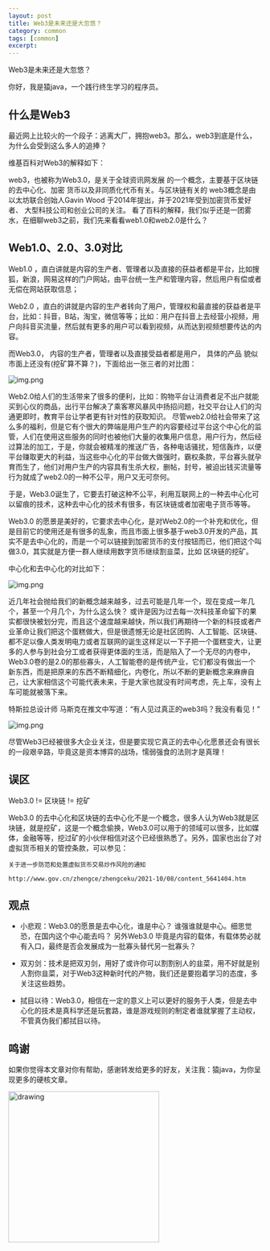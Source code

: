```yaml
---
layout: post
title: Web3是未来还是大忽悠？
category: common
tags: [common]
excerpt:
---
```

Web3是未来还是大忽悠？

你好，我是猿java，一个践行终生学习的程序员。

## 什么是Web3

最近网上比较火的一个段子：逃离大厂，拥抱web3。那么，web3到底是什么，为什么会受到这么多人的追捧？


维基百科对Web3的解释如下：

web3，也被称为Web3.0，是关于全球资讯网发展
的一个概念，主要基于区块链的去中心化、加密
货币以及非同质化代币有关。与区块链有关的
web3概念是由以太坊联合创始人Gavin Wood
于2014年提出，并于2021年受到加密货币爱好者、
大型科技公司和创业公司的关注。
看了百科的解释，我们似乎还是一团雾水，在细聊web3之前，我们先来看看web1.0和web2.0是什么？

## Web1.0、2.0、3.0对比

Web1.0 ，直白讲就是内容的生产者、管理者以及直接的获益者都是平台，比如搜狐，新浪，网易这样的门户网站，由平台统一生产和管理内容，然后用户有偿或者无偿在网站获取信息；

Web2.0 ，直白的讲就是内容的生产者转向了用户，管理权和最直接的获益者是平台，比如：抖音，B站，淘宝，微信等等；比如：用户在抖音上去经营小视频，用户向抖音买流量，然后就有更多的用户可以看到视频，从而达到视频想要传达的内容。

而Web3.0， 内容的生产者，管理者以及直接受益者都是用户， 具体的产品 貌似市面上还没有(挖矿算不算？)，下面给出一张三者的对比图：

![img.png](https://www.yuanjava.cn/assets/md/common/img.png)




Web2.0给人们的生活带来了很多的便利，比如：购物平台让消费者足不出户就能买到心仪的商品，出行平台解决了乘客寒风暴风中扬招问题，社交平台让人们的沟通更即时，教育平台让学者更有针对性的获取知识。
尽管web2.0给社会带来了这么多的福利，但是它有个很大的弊端是用户生产的内容要经过平台这个中心化的监管，人们在使用这些服务的同时也被他们大量的收集用户信息，用户行为，然后经过算法的加工，于是，你就会被精准的推送广告，各种电话骚扰，短信轰炸，以便平台赚取更大的利益，当这些中心化的平台做大做强时，霸权条款，平台寡头就孕育而生了，他们对用户生产的内容具有生杀大权，删帖，封号，被迫出钱买流量等行为就成了web2.0的一种不公平，用户又无可奈何。

于是，Web3.0诞生了，它要去打破这种不公平，利用互联网上的一种去中心化可以留痕的技术，这种去中心化的技术有很多，有区块链或者加密电子货币等等。

Web3.0 的愿景是美好的，它要求去中心化，是对Web2.0的一个补充和优化，但是目前它的使用还是有很多的乱象，而且市面上很多基于web3.0开发的产品，其实不是去中心化的，而是一个可以链接到加密货币的支付按钮而已，他们把这个叫做3.0，其实就是方便一群人继续用数字货币继续割韭菜，比如 区块链的挖矿。


中心化和去中心化的对比如下：

![img.png](https://www.yuanjava.cn/assets/md/common/img.png)

  近几年社会抛给我们的新概念越来越多，过去可能是几年一个，现在变成一年几个，甚至一个月几个，为什么这么快？
或许是因为过去每一次科技革命留下的果实都很快被划分完，而且这个速度越来越快，所以我们再期待一个新的科技或者产业革命让我们把这个蛋糕做大，但是很遗憾无论是社区团购、人工智能、区块链、都不足以像人类发明电力或者互联网的诞生这样足以一下子把一个蛋糕变大，让更多的人参与到社会分工或者获得更体面的生活，而是陷入了一个无尽的内卷中，Web3.0卷的是2.0的那些寡头，人工智能卷的是传统产业，它们都没有做出一个新东西，而是把原来的东西不断精细化，内卷化，所以不断的更新概念来麻痹自己，让大家相信这个可能代表未来，于是大家也就没有时间考虑，先上车，没有上车可能就被落下来。

特斯拉总设计师 马斯克在推文中写道：“有人见过真正的web3吗？我没有看见！”

![img.png](https://www.yuanjava.cn/assets/md/common/musk.png)


尽管Web3已经被很多大企业关注，但是要实现它真正的去中心化愿景还会有很长的一段艰辛路，毕竟这是资本博弈的战场，懦弱强食的法则才是真理！

## 误区

Web3.0 != 区块链 != 挖矿

Web3.0 的去中心化和区块链的去中心化不是一个概念，很多人认为Web3就是区块链，就是挖矿，这是一个概念偷换，Web3.0可以用于的领域可以很多，比如媒体，金融等等，挖过矿的小伙伴相信对这个已经很熟悉了。另外，国家也出台了对虚拟货币相关的管控条款，可以参见：
```shell
关于进一步防范和处置虚拟货币交易炒作风险的通知

http://www.gov.cn/zhengce/zhengceku/2021-10/08/content_5641404.htm
```

## 观点

- 小悲观：Web3.0的愿景是去中心化，谁是中心？ 谁强谁就是中心。细思觉恐，在国内这个中心能去吗？ 另外Web3.0 毕竟是内容的载体，有载体势必就有入口，最终是否会发展成为一批寡头替代另一批寡头？

- 双刃剑：技术是把双刃剑，用好了或许你可以割割别人的韭菜，用不好就是别人割你韭菜，对于Web3这种新时代的产物，我们还是要抱着学习的态度，多关注这些趋势。

- 拭目以待：Web3.0，相信在一定的意义上可以更好的服务于人类，但是去中心化的技术是真科学还是玩套路，谁是游戏规则的制定者谁就掌握了主动权，不管真伪我们都拭目以待。


## 鸣谢
如果你觉得本文章对你有帮助，感谢转发给更多的好友，关注我：猿java，为你呈现更多的硬核文章。

<img src="https://yuanjava.cn/assets/img/pub.jpg" alt="drawing" style="width:300px;"/>
